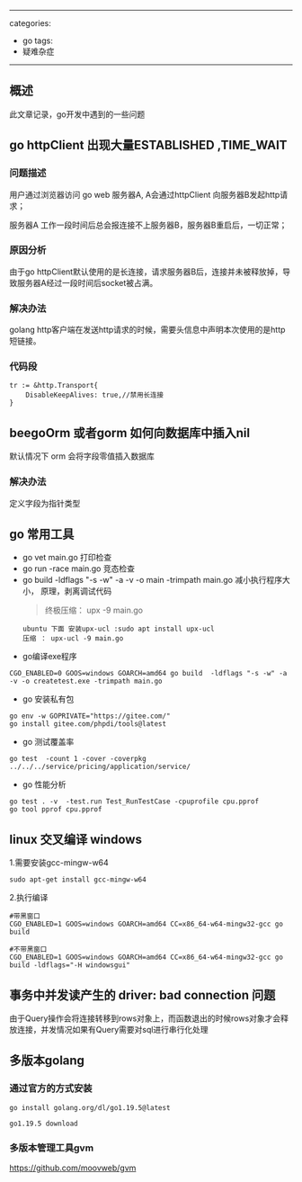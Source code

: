 
---
categories: 
- go
tags:
- 疑难杂症
---

## 概述
此文章记录，go开发中遇到的一些问题
<!--more-->

## go httpClient 出现大量ESTABLISHED ,TIME_WAIT
### 问题描述
用户通过浏览器访问 go web 服务器A, A会通过httpClient 向服务器B发起http请求；

服务器A 工作一段时间后总会报连接不上服务器B，服务器B重启后，一切正常；
### 原因分析
由于go httpClient默认使用的是长连接，请求服务器B后，连接并未被释放掉，导致服务器A经过一段时间后socket被占满。

### 解决办法
golang http客户端在发送http请求的时候，需要头信息中声明本次使用的是http短链接。 

### 代码段
```
tr := &http.Transport{
    DisableKeepAlives: true,//禁用长连接
}
```

## beegoOrm 或者gorm 如何向数据库中插入nil
默认情况下 orm 会将字段零值插入数据库
### 解决办法
定义字段为指针类型


## go 常用工具
* go vet main.go  打印检查
* go run -race main.go  竞态检查
* go build -ldflags "-s -w" -a -v -o main -trimpath main.go  减小执行程序大小， 原理，剥离调试代码 
    >终极压缩： upx -9 main.go
    ```
    ubuntu 下面 安装upx-ucl :sudo apt install upx-ucl
    压缩 ： upx-ucl -9 main.go
    ```
* go编译exe程序
```
CGO_ENABLED=0 GOOS=windows GOARCH=amd64 go build  -ldflags "-s -w" -a -v -o createtest.exe -trimpath main.go 
```  

* go 安装私有包
```
go env -w GOPRIVATE="https://gitee.com/" 
go install gitee.com/phpdi/tools@latest
```

* go 测试覆盖率
```
go test  -count 1 -cover -coverpkg ../../../service/pricing/application/service/
```

* go 性能分析
```
go test . -v  -test.run Test_RunTestCase -cpuprofile cpu.pprof
go tool pprof cpu.pprof
```

## linux 交叉编译  windows
1.需要安装gcc-mingw-w64
```
sudo apt-get install gcc-mingw-w64
```
2.执行编译
```
#带黑窗口
CGO_ENABLED=1 GOOS=windows GOARCH=amd64 CC=x86_64-w64-mingw32-gcc go build

#不带黑窗口
CGO_ENABLED=1 GOOS=windows GOARCH=amd64 CC=x86_64-w64-mingw32-gcc go build -ldflags="-H windowsgui" 
```


## 事务中并发读产生的 driver: bad connection 问题 
由于Query操作会将连接转移到rows对象上，而函数退出的时候rows对象才会释放连接，并发情况如果有Query需要对sql进行串行化处理


## 多版本golang 
### 通过官方的方式安装
```
go install golang.org/dl/go1.19.5@latest

go1.19.5 download
```

### 多版本管理工具gvm
https://github.com/moovweb/gvm  

